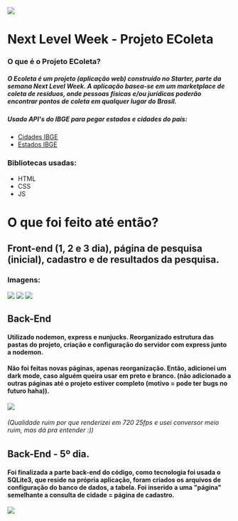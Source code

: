 ![](https://github.com/pushline/Next-Level-Week/blob/master/public/assets/icones/logo.svg)
# Next Level Week - Projeto EColeta

### O que é o Projeto EColeta?

##### O Ecoleta é um projeto (aplicação web) construído no Starter, parte da semana Next Level Week. A aplicação basea-se em um marketplace de coleta de resíduos, onde pessoas físicas e/ou jurídicas poderão encontrar pontos de coleta em qualquer lugar do Brasil.

##### Usado API's do IBGE para pegar estados e cidades do país:
- [Cidades IBGE](https://servicodados.ibge.gov.br/api/docs/localidades?versao=1#api-Municipios-estadosUFMunicipiosGet)
- [Estados IBGE](https://servicodados.ibge.gov.br/api/v1/localidades/estados)

### Bibliotecas usadas:
- HTML
- CSS
- JS

# O que foi feito até então?

## Front-end (1, 2 e 3 dia), página de pesquisa (inicial), cadastro e de resultados da pesquisa.
### Imagens:

![](https://github.com/pushline/Next-Level-Week/blob/master/public/assets/img1.jpg)
![](https://github.com/pushline/Next-Level-Week/blob/master/public/assets/img2.png)
![](https://github.com/pushline/Next-Level-Week/blob/master/public/assets/img3.jpg)

## Back-End
#### Utilizado nodemon, express e nunjucks. Reorganizado estrutura das pastas do projeto, criação e configuração do servidor com express junto a nodemon.
#### Não foi feitas novas páginas, apenas reorganização. Então, adicionei um dark mode, caso alguém queira usar em preto e branco. (não adicionado a outras páginas até o projeto estiver completo (motivo = pode ter bugs no futuro haha)).

![](https://github.com/pushline/Next-Level-Week/blob/master/public/assets/Untitled.gif)

###### (Qualidade ruim por que renderizei em 720 25fps e usei conversor meio ruim, mas dá pra entender :))


## Back-End - 5º dia.

#### Foi finalizada a parte back-end do código, como tecnologia foi usada o SQLite3, que reside na própria aplicação, foram criados os arquivos de configuração do banco de dados, a tabela. Foi inserido a uma "página" semelhante a consulta de cidade = página de cadastro.

![](https://github.com/pushline/Next-Level-Week/blob/master/public/assets/cadastroConcluido.png)